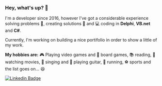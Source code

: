### Hey, what's up? 👋

I'm a developer since 2016, however I've got a considerable experience solving problems 🐞, creating solutions 💉 and 💻 coding in **Delphi**, **VB.net** and **C#**.

Currently, I'm working on building a nice portifolio in order to show a little of my work.

**My hobbies are:** 🎮 Playing video games and 🎲 board games, 📚 reading, 📼 watching movies, 🎤 singing and 🎸 playing guitar, 🏃 running, ⚽ sports and the list goes on... 😆
</br>

[![Linkedin Badge](https://img.shields.io/badge/-LinkedIn-blue?style=flat-square&logo=Linkedin&logoColor=white&link=https://www.linkedin.com/in/fernando-lucius-godinho/)](https://www.linkedin.com/in/fernando-lucius-godinho/)
<!--
**FernandoLucius/fernandolucius** is a ✨ _special_ ✨ repository because its `README.md` (this file) appears on your GitHub profile.

Here are some ideas to get you started:

- 🔭 I’m currently working on ...
- 🌱 I’m currently learning ...
- 👯 I’m looking to collaborate on ...
- 🤔 I’m looking for help with ...
- 💬 Ask me about ...
- 📫 How to reach me: ...
- 😄 Pronouns: ...
- ⚡ Fun fact: ...
-->
